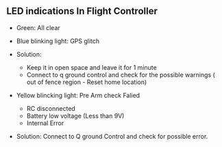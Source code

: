 ## LED indications In Flight Controller

- Green: All clear
- Blue blinking light: GPS glitch

- Solution:
  - Keep it in open space and leave it for 1 minute
  - Connect to q ground control and check for the possible warnings ( out of fence region - Reset home location)
  
- Yellow blincking light: Pre Arm check Falied
  - RC disconnected
  - Battery low voltage (Less than 9V)
  - Internal Error
 
- Solution: Connect to Q ground Control and check for possible error.
    

